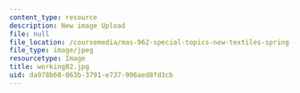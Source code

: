 ```yaml
---
content_type: resource
description: New image Upload
file: null
file_location: /coursemedia/mas-962-special-topics-new-textiles-spring-2010/da978b68063b3791e737906aed8fd3cb_working02.jpg
file_type: image/jpeg
resourcetype: Image
title: working02.jpg
uid: da978b68-063b-3791-e737-906aed8fd3cb
---
```


